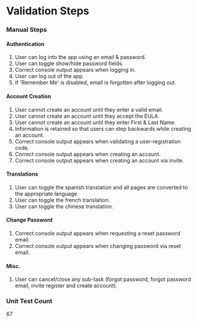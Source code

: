 # Validation Steps

### Manual Steps

#### Authentication
1. User can log into the app using an email & password. 
2. User can toggle show/hide password fields.
3. Correct console output appears when logging in.
4. User can log out of the app.
5. If 'Remember Me' is disabled, email is forgotten after logging out.

#### Account Creation
1. User cannot create an account until they enter a valid email.
2. User cannot create an account until they accept the EULA.
3. User cannot create an account until they enter First & Last Name.
4. Information is retained so that users can step backwards while creating an account. 
5. Correct console output appears when validating a user-registration code.
6. Correct console output appears when creating an account.
7. Correct console output appears when creating an account via invite.

#### Translations

1. User can toggle the spanish translation and all pages are converted to the appropriate language.
2. User can toggle the french translation.
3. User can toggle the chinese translation.

#### Change Password

1. Correct console output appears when requesting a reset password email.
2. Correct console output appears when changing password via reset email.

#### Misc.
1. User can cancel/close any sub-task (forgot password, forgot password email, invite register and create account).

### Unit Test Count
67

